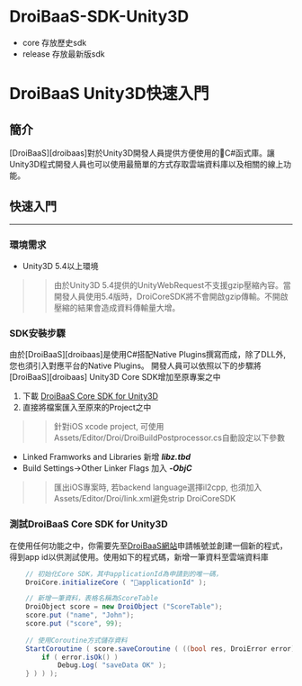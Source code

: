 # DroiBaaS-SDK-Unity3D

- core 
存放歷史sdk
- release
存放最新版sdk


# DroiBaaS Unity3D快速入門

## 簡介
[DroiBaaS][droibaas]對於Unity3D開發人員提供方便使用的C#函式庫。讓Unity3D程式開發人員也可以使用最簡單的方式存取雲端資料庫以及相關的線上功能。

## 快速入門
----
### 環境需求
- Unity3D 5.4以上環境
>> 由於Unity3D 5.4提供的UnityWebRequest不支援gzip壓縮內容。當開發人員使用5.4版時，DroiCoreSDK將不會開啟gzip傳輸。不開啟壓縮的結果會造成資料傳輸量大增。

### SDK安裝步驟
由於[DroiBaaS][droibaas]是使用C#搭配Native Plugins撰寫而成，除了DLL外, 您也須引入對應平台的Native Plugins。
開發人員可以依照以下的步驟將[DroiBaaS][droibaas] Unity3D Core SDK增加至原專案之中  
  1. 下載 [DroiBaaS Core SDK for Unity3D](https://github.com/DroiBaaS/DroiBaaS-SDK-Unity3D/blob/master/release/sdk.unitypackage)  
  2. 直接將檔案匯入至原來的Project之中
>> 針對iOS xcode project, 可使用 Assets/Editor/Droi/DroiBuildPostprocessor.cs自動設定以下參數

  - Linked Framworks and Libraries 新增 ***libz.tbd***
  - Build Settings->Other Linker Flags 加入 ***-ObjC***

>> 匯出iOS專案時, 若backend language選擇il2cpp, 也須加入Assets/Editor/Droi/link.xml避免strip DroiCoreSDK

### 測試DroiBaaS Core SDK for Unity3D
在使用任何功能之中，你需要先至[DroiBaaS網站](http://www.droibaas.com)申請帳號並創建一個新的程式，得到app id以供測試使用。使用如下的程式碼，新增一筆資料至雲端資料庫

```c#
	// 初始化Core SDK，其中applicationId為申請到的唯一碼，
	DroiCore.initializeCore ( "applicationId" );

	// 新增一筆資料，表格名稱為ScoreTable
	DroiObject score = new DroiObject ("ScoreTable");
	score.put ("name", "John");
	score.put ("score", 99);
	
	// 使用Coroutine方式儲存資料
	StartCoroutine ( score.saveCoroutine ( ((bool res, DroiError error) => {
		if ( error.isOk() )
			Debug.Log( "saveData OK" );	
	} ) ) );

```  
